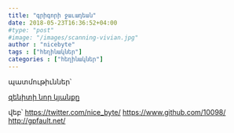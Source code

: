 ```yaml
---
title: "գրիգորի ջաւադեան"
date: 2018-05-23T16:36:52+04:00
#type: "post"
#image: "/images/scanning-vivian.jpg"
author : "nicebyte"
tags : ["հեղինակներ"]
categories : ["հեղինակներ"]
---
```


պատմութիւններ՝

[զենիտի նոր կյանքը](/posts/nicebyte/)

վեբ՝
https://twitter.com/nice_byte/
https://www.github.com/10098/
http://gpfault.net/

